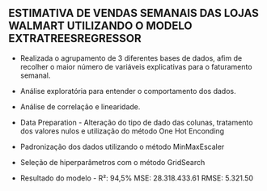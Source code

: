 ## ESTIMATIVA DE VENDAS SEMANAIS DAS LOJAS WALMART UTILIZANDO O MODELO EXTRATREESREGRESSOR

* Realizada o agrupamento de 3 diferentes bases de dados, afim de recolher o maior número de variáveis explicativas para o faturamento semanal.

* Análise exploratória para entender o comportamento dos dados. 

* Análise de correlação e linearidade.

* Data Preparation - Alteração do tipo de dado das colunas, tratamento dos valores nulos e utilização do método One Hot Enconding

* Padronização dos dados utilizando o método MinMaxEscaler

* Seleção de hiperparâmetros com o método GridSearch

* Resultado do modelo - R²: 94,5%
                        MSE: 28.318.433.61
                        RMSE: 5.321.50
